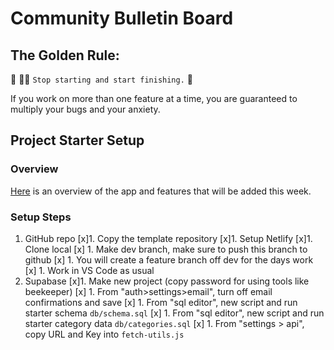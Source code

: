 # Community Bulletin Board

## The Golden Rule:

🦸 🦸‍♂️ `Stop starting and start finishing.` 🏁

If you work on more than one feature at a time, you are guaranteed to multiply your bugs and your anxiety.

## Project Starter Setup

### Overview

[Here](https://whimsical.com/page-wireframes-QKB9N3bD8HbmJDt12t5AHE) is an overview of the app and features that will be added this week.

### Setup Steps

1. GitHub repo
    [x]1. Copy the template repository
    [x]1. Setup Netlify
    [x]1. Clone local
    [x] 1. Make dev branch, make sure to push this branch to github
    [x] 1. You will create a feature branch off dev for the days work
    [x] 1. Work in VS Code as usual
1. Supabase
    [x]1. Make new project (copy password for using tools like beekeeper)
    [x] 1. From "auth>settings>email", turn off email confirmations and save
    [x] 1. From "sql editor", new script and run starter schema `db/schema.sql`
    [x] 1. From "sql editor", new script and run starter category data `db/categories.sql`
    [x]   1. From "settings > api", copy URL and Key into `fetch-utils.js`
